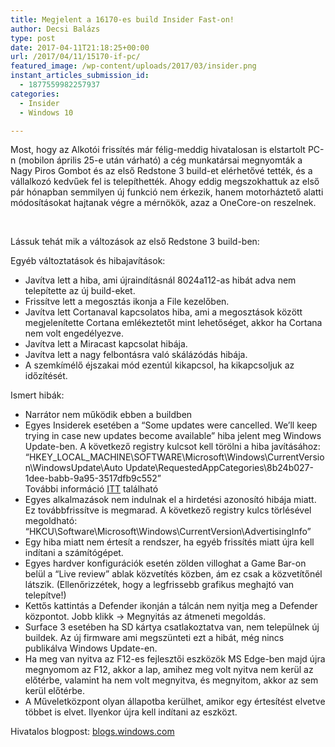 ```yaml
---
title: Megjelent a 16170-es build Insider Fast-on!
author: Decsi Balázs
type: post
date: 2017-04-11T21:18:25+00:00
url: /2017/04/11/15170-if-pc/
featured_image: /wp-content/uploads/2017/03/insider.png
instant_articles_submission_id:
  - 1877559982257937
categories:
  - Insider
  - Windows 10

---
```

Most, hogy az Alkotói frissítés már félig-meddig hivatalosan is elstartolt PC-n (mobilon április 25-e után várható) a cég munkatársai megnyomták a Nagy Piros Gombot és az első Redstone 3 build-et elérhetővé tették, és a vállalkozó kedvűek fel is telepíthették. Ahogy eddig megszokhattuk az első pár hónapban semmilyen új funkció nem érkezik, hanem motorháztető alatti módosításokat hajtanak végre a mérnökök, azaz a OneCore-on reszelnek.

&nbsp;

Lássuk tehát mik a változások az első Redstone 3 build-ben:

<!--more-->

Egyéb változtatások és hibajavítások:

  * Javítva lett a hiba, ami újraindításnál 8024a112-as hibát adva nem telepítette az új build-eket.
  * Frissítve lett a megosztás ikonja a File kezelőben.
  * Javítva lett Cortanaval kapcsolatos hiba, ami a megosztások között megjelenítette Cortana emlékeztetőt mint lehetőséget, akkor ha Cortana nem volt engedélyezve.
  * Javítva lett a Miracast kapcsolat hibája.
  * Javítva lett a nagy felbontásra való skálázódás hibája.
  * A szemkímélő éjszakai mód ezentúl kikapcsol, ha kikapcsoljuk az időzítését.

Ismert hibák:

  * Narrátor nem működik ebben a buildben
  * Egyes Insiderek esetében a “Some updates were cancelled. We’ll keep trying in case new updates become available” hiba jelent meg Windows Update-ben. A következő registry kulcsot kell törölni a hiba javításához: “HKEY\_LOCAL\_MACHINE\SOFTWARE\Microsoft\Windows\CurrentVersion\WindowsUpdate\Auto Update\RequestedAppCategories\8b24b027-1dee-babb-9a95-3517dfb9c552”  
    További információ [ITT][1] található
  * Egyes alkalmazások nem indulnak el a hirdetési azonosító hibája miatt. Ez továbbfrissítve is megmarad. A következő registry kulcs törlésével megoldható: “HKCU\Software\Microsoft\Windows\CurrentVersion\AdvertisingInfo”
  * Egy hiba miatt nem értesít a rendszer, ha egyéb frissítés miatt újra kell indítani a számítógépet.
  * Egyes hardver konfigurációk esetén zölden villoghat a Game Bar-on belül a “Live review” ablak közvetítés közben, ám ez csak a közvetítőnél látszik. (Ellenőrizzétek, hogy a legfrissebb grafikus meghajtó van telepítve!)
  * Kettős kattintás a Defender ikonján a tálcán nem nyitja meg a Defender központot. Jobb klikk -> Megnyitás az átmeneti megoldás.
  * Surface 3 esetében ha SD kártya csatlakoztatva van, nem települnek új buildek. Az új firmware ami megszünteti ezt a hibát, még nincs publikálva Windows Update-en.
  * Ha meg van nyitva az F12-es fejlesztői eszközök MS Edge-ben majd újra megnyomom az F12, akkor a lap, amihez meg volt nyitva nem kerül az előtérbe, valamint ha nem volt megnyitva, és megnyitom, akkor az sem kerül előtérbe.
  * A Műveletközpont olyan állapotba kerülhet, amikor egy értesítést elvetve többet is elvet. Ilyenkor újra kell indítani az eszközt.

Hivatalos blogpost: [blogs.windows.com][2]

 [1]: https://answers.microsoft.com/en-us/insider/forum/insider_wintp-insider_install/pc-build-install-some-update-were-cancelled/22d428c1-7ce8-4d12-b7bf-2e21c08c0549?tm=1489615923416
 [2]: https://blogs.windows.com/windowsexperience/2017/04/07/announcing-windows-10-insider-preview-build-16170-pc/#PVIHzG6TbHLgvfOX.97